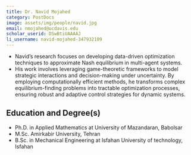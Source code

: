 ```yaml
---
title: Dr. Navid Mojahed
category: PostDocs
image: assets/img/people/navid.jpg
email: nmojahed@ucdavis.edu
scholar_userid: DSwBtiUAAAAJ
li_username: navid-mojahed-347932109
---
```


- Navid’s research focuses on developing data-driven optimization techniques to approximate Nash equilibrium in multi-agent systems.
- His work involves leveraging game-theoretic frameworks to model strategic interactions and decision-making under uncertainty. By employing computationally efficient methods, he transforms complex equilibrium-finding problems into tractable optimization processes, ensuring robust and adaptive control strategies for dynamic systems.

## Education and Degree(s)
- Ph.D. in Applied Mathematics at University of Mazandaran, Babolsar
- M.Sc. Amirkabir University, Tehran
- B.Sc. in Mechanical Engineering at Isfahan University of technology, Isfahan